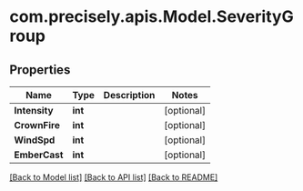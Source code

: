 
# com.precisely.apis.Model.SeverityGroup

## Properties

Name | Type | Description | Notes
------------ | ------------- | ------------- | -------------
**Intensity** | **int** |  | [optional] 
**CrownFire** | **int** |  | [optional] 
**WindSpd** | **int** |  | [optional] 
**EmberCast** | **int** |  | [optional] 

[[Back to Model list]](../README.md#documentation-for-models)
[[Back to API list]](../README.md#documentation-for-api-endpoints)
[[Back to README]](../README.md)

